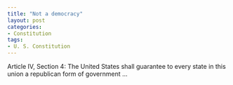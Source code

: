 ```yaml
---
title: "Not a democracy"
layout: post
categories:
- Constitution
tags:
- U. S. Constitution
---
```


Article IV, Section 4: The United States shall guarantee to every state in this union a republican form of government ...